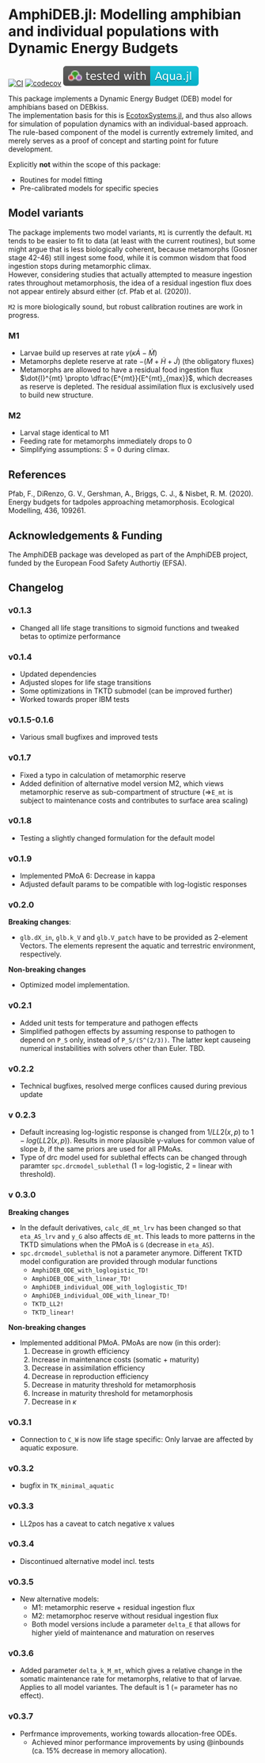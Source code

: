 # AmphiDEB.jl: Modelling amphibian and individual populations with Dynamic Energy Budgets


[![CI](https://github.com/SimonHansul/AmphiDEB.jl/actions/workflows/CI.yml/badge.svg)](https://github.com/SimonHansul/AmphiDEB.jl/actions/workflows/CI.yml)
[![codecov](https://codecov.io/gh/SimonHansul/AmphiDEB.jl/graph/badge.svg?token=BL1CFR86M6)](https://codecov.io/gh/SimonHansul/AmphiDEB.jl)
[![Aqua QA](https://raw.githubusercontent.com/JuliaTesting/Aqua.jl/master/badge.svg)](https://github.com/JuliaTesting/Aqua.jl)


This package implements a Dynamic Energy Budget (DEB) model for amphibians based on DEBkiss. <br>
The implementation basis for this is [EcotoxSystems.jl](https://github.com/simonhansul/ecotoxsystems.jl), and thus also allows for simulation of population dynamics with an individual-based approach. <br>
The rule-based component of the model is currently extremely limited, and merely serves as a proof of concept and starting point for future development. <br>

Explicitly **not** within the scope of this package: 

- Routines for model fitting
- Pre-calibrated models for specific species

## Model variants

The package implements two model variants, `M1` is currently the default. 
`M1` tends to be easier to fit to data (at least with the current routines), but some might argue that is less biologically coherent, 
because metamorphs (Gosner stage 42-46) still ingest some food, while it is common wisdom that food ingestion stops during metamorphic climax. <br> 
However, considering studies that actually attempted to measure ingestion rates throughout metamorphosis, the idea of a residual ingestion flux does not appear entirely absurd either (cf. Pfab et al. (2020)).

`M2` is more biologically sound, but robust calibration routines are work in progress.

### M1 

- Larvae build up reserves at rate $\gamma (\kappa \dot{A} - \dot{M})$
- Metamorphs deplete reserve at rate $-(\dot{M} + \dot{H} + \dot{J})$ (the obligatory fluxes)
- Metamorphs are allowed to have a residual food ingestion flux $\dot{I}^{mt} \propto \dfrac{E^{mt}}{E^{mt}_{max}}$, which decreases as reserve is depleted. The residual assimilation flux is exclusively used to build new structure.

### M2

- Larval stage identical to M1
- Feeding rate for metamorphs immediately drops to 0
- Simplifying assumptions: $\dot{S} = 0$ during climax.

## References

Pfab, F., DiRenzo, G. V., Gershman, A., Briggs, C. J., & Nisbet, R. M. (2020). Energy budgets for tadpoles approaching metamorphosis. Ecological Modelling, 436, 109261.

## Acknowledgements & Funding

The AmphiDEB package was developed as part of the AmphiDEB project, 
funded by the European Food Safety Authortiy (EFSA).


## Changelog 


### v0.1.3

- Changed all life stage transitions to sigmoid functions and tweaked betas to optimize performance

### v0.1.4

- Updated dependencies
- Adjusted slopes for life stage transitions
- Some optimizations in TKTD submodel (can be improved further)
- Worked towards proper IBM tests


### v0.1.5-0.1.6

- Various small bugfixes and improved tests

### v0.1.7

- Fixed a typo in calculation of metamorphic reserve
- Added definition of alternative model version M2, which views metamorphic reserve as sub-compartment of structure (=>`E_mt` is subject to maintenance costs and contributes to surface area scaling)


### v0.1.8 

- Testing a slightly changed formulation for the default model

### v0.1.9

- Implemented PMoA 6: Decrease in kappa
- Adjusted default params to be compatible with log-logistic responses


### v0.2.0


**Breaking changes**:

- `glb.dX_in`, `glb.k_V` and `glb.V_patch` have to be provided as 2-element Vectors. The elements represent the aquatic and terrestric environment, respectively. 


**Non-breaking changes**

- Optimized model implementation.

### v0.2.1

- Added unit tests for temperature and pathogen effects
- Simplified pathogen effects by assuming response to pathogen to depend on `P_S` only, instead of `P_S/(S^(2/3))`. The latter kept causeing numerical instabilities with solvers other than Euler. TBD.

### v0.2.2

- Technical bugfixes, resolved merge conflices caused during previous update


### v 0.2.3 

- Default increasing log-logistic response is changed from $1/LL2(x,p)$ to $1-log(LL2(x, p))$. Results in more plausible y-values for common value of slope $b$, if the same priors are used for all PMoAs.
- Type of drc model used for sublethal effects can be changed through paramter `spc.drcmodel_sublethal` (1 = log-logistic, 2  = linear with threshold). 


### v 0.3.0

**Breaking changes**

- In the default derivatives, `calc_dE_mt_lrv` has been changed so that `eta_AS_lrv` and `y_G` also affects `dE_mt`. This leads to more patterns in the TKTD simulations when the PMoA is `G` (decrease in `eta_AS`).
- `spc.drcmodel_sublethal` is not a parameter anymore. Different TKTD model configuration are provided through modular functions
    - `AmphiDEB_ODE_with_loglogistic_TD!`
    - `AmphiDEB_ODE_with_linear_TD!`
    - `AmphiDEB_individual_ODE_with_loglogistic_TD!`
    - `AmphiDEB_individual_ODE_with_linear_TD!`
    - `TKTD_LL2!`
    - `TKTD_linear!`

**Non-breaking changes**

- Implemented additional PMoA. PMoAs are now (in this order):
    1. Decrease in growth efficiency
    2. Increase in maintenance costs (somatic + maturity)
    3. Decrease in assimilation efficiency
    4. Decrease in reproduction efficiency
    5. Decrease in maturity threshold for metamorphosis
    6. Increase in maturity threshold for metamorphosis
    7. Decrease in $\kappa$

### v0.3.1

- Connection to `C_W` is now life stage specific: Only larvae are affected by aquatic exposure.

### v0.3.2

- bugfix in `TK_minimal_aquatic`

### v0.3.3

- LL2pos has a caveat to catch negative x values

### v0.3.4

- Discontinued alternative model incl. tests 

### v0.3.5

- New alternative models:
    - M1: metamorphic reserve + residual ingestion flux 
    - M2: metamorphoc reserve without residual ingestion flux
    - Both model versions include a parameter `delta_E` that allows for higher yield of maintenance and maturation on reserves

### v0.3.6

- Added parameter `delta_k_M_mt`, which gives a relative change in the somatic maintenance rate for metamorphs, relative to that of larvae. Applies to all model variantes. The default is 1 (= parameter has no effect).

### v0.3.7 

- Perfrmance improvements, working towards allocation-free ODEs. 
    - Achieved minor performance improvements by using @inbounds (ca. 15% decrease in memory allocation).